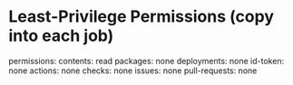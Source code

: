 # Least-Privilege Permissions (copy into each job)
permissions:
  contents: read
  packages: none
  deployments: none
  id-token: none
  actions: none
  checks: none
  issues: none
  pull-requests: none

